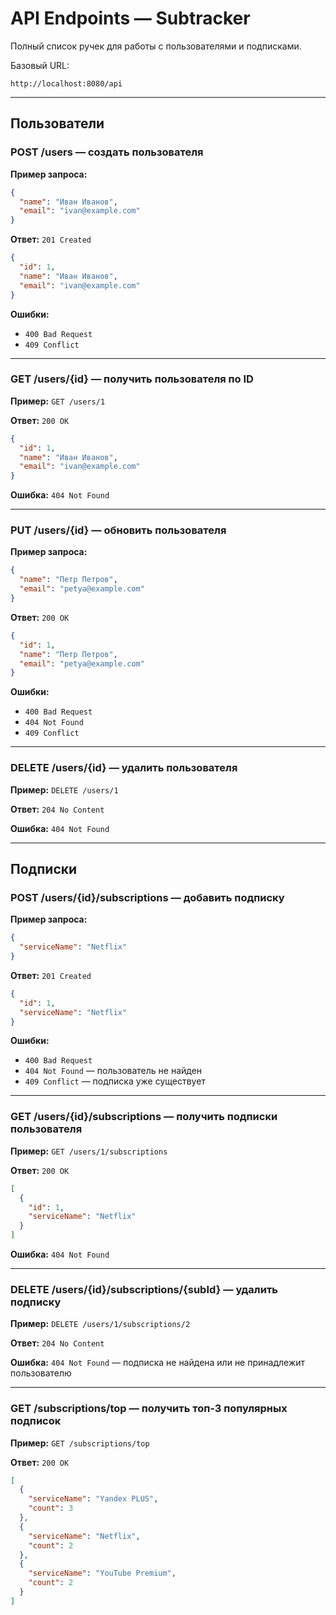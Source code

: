 # API Endpoints — Subtracker

Полный список ручек для работы с пользователями и подписками.

Базовый URL:

```
http://localhost:8080/api
```

---

## Пользователи

### POST /users — создать пользователя

**Пример запроса:**

```json
{
  "name": "Иван Иванов",
  "email": "ivan@example.com"
}
```

**Ответ:** `201 Created`

```json
{
  "id": 1,
  "name": "Иван Иванов",
  "email": "ivan@example.com"
}
```

**Ошибки:**

* `400 Bad Request`
* `409 Conflict`

---

### GET /users/{id} — получить пользователя по ID

**Пример:** `GET /users/1`

**Ответ:** `200 OK`

```json
{
  "id": 1,
  "name": "Иван Иванов",
  "email": "ivan@example.com"
}
```

**Ошибка:** `404 Not Found`

---

### PUT /users/{id} — обновить пользователя

**Пример запроса:**

```json
{
  "name": "Петр Петров",
  "email": "petya@example.com"
}
```

**Ответ:** `200 OK`

```json
{
  "id": 1,
  "name": "Петр Петров",
  "email": "petya@example.com"
}
```

**Ошибки:**

* `400 Bad Request`
* `404 Not Found`
* `409 Conflict`

---

### DELETE /users/{id} — удалить пользователя

**Пример:** `DELETE /users/1`

**Ответ:** `204 No Content`

**Ошибка:** `404 Not Found`

---

## Подписки

### POST /users/{id}/subscriptions — добавить подписку

**Пример запроса:**

```json
{
  "serviceName": "Netflix"
}
```

**Ответ:** `201 Created`

```json
{
  "id": 1,
  "serviceName": "Netflix"
}
```

**Ошибки:**

* `400 Bad Request`
* `404 Not Found` — пользователь не найден
* `409 Conflict` — подписка уже существует

---

### GET /users/{id}/subscriptions — получить подписки пользователя

**Пример:** `GET /users/1/subscriptions`

**Ответ:** `200 OK`

```json
[
  {
    "id": 1,
    "serviceName": "Netflix"
  }
]
```

**Ошибка:** `404 Not Found`

---

### DELETE /users/{id}/subscriptions/{subId} — удалить подписку

**Пример:** `DELETE /users/1/subscriptions/2`

**Ответ:** `204 No Content`

**Ошибка:** `404 Not Found` — подписка не найдена или не принадлежит пользователю

---

### GET /subscriptions/top — получить топ-3 популярных подписок

**Пример:** `GET /subscriptions/top`

**Ответ:** `200 OK`

```json
[
  {
    "serviceName": "Yandex PLUS",
    "count": 3
  },
  {
    "serviceName": "Netflix",
    "count": 2
  },
  {
    "serviceName": "YouTube Premium",
    "count": 2
  }
]
```

